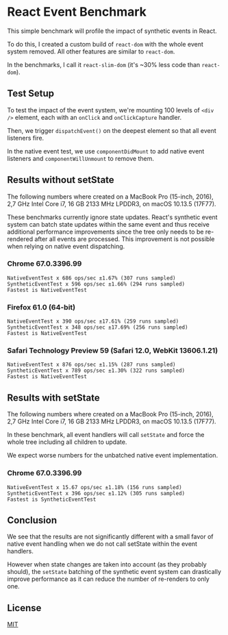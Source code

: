 # React Event Benchmark

This simple benchmark will profile the impact of synthetic events in React.

To do this, I created a custom build of `react-dom` with the whole event system removed. All other features are similar to `react-dom`.

In the benchmarks, I call it `react-slim-dom` (it's ~30% less code than `react-dom`).

## Test Setup

To test the impact of the event system, we're mounting 100 levels of `<div />` element, each with an `onClick` and `onClickCapture` handler.

Then, we trigger `dispatchEvent()` on the deepest element so that all event listeners fire.

In the native event test, we use `componentDidMount` to add native event listeners and `componentWillUnmount` to remove them.

## Results without setState

The following numbers where created on a MacBook Pro (15-inch, 2016),
2,7 GHz Intel Core i7, 16 GB 2133 MHz LPDDR3, on macOS 10.13.5 (17F77).

These benchmarks currently ignore state updates. React's synthetic event system can batch state updates within the same event and thus receive additional performance improvements since the tree only needs to be re-rendered after all events are processed. This improvement is not possible when relying on native event dispatching.

### Chrome 67.0.3396.99

```
NativeEventTest x 686 ops/sec ±1.67% (307 runs sampled)
SyntheticEventTest x 596 ops/sec ±1.66% (294 runs sampled)
Fastest is NativeEventTest
```

### Firefox 61.0 (64-bit)

```
NativeEventTest x 390 ops/sec ±17.61% (259 runs sampled)
SyntheticEventTest x 348 ops/sec ±17.69% (256 runs sampled)
Fastest is NativeEventTest
```

### Safari Technology Preview 59 (Safari 12.0, WebKit 13606.1.21)

```
NativeEventTest x 876 ops/sec ±1.15% (287 runs sampled)
SyntheticEventTest x 789 ops/sec ±1.30% (322 runs sampled)
Fastest is NativeEventTest
```

## Results with setState

The following numbers where created on a MacBook Pro (15-inch, 2016),
2,7 GHz Intel Core i7, 16 GB 2133 MHz LPDDR3, on macOS 10.13.5 (17F77).

In these benchmark, all event handlers will call `setState` and force the whole tree
including all children to update.

We expect worse numbers for the unbatched native event implementation.

### Chrome 67.0.3396.99

```
NativeEventTest x 15.67 ops/sec ±1.18% (156 runs sampled)
SyntheticEventTest x 396 ops/sec ±1.12% (305 runs sampled)
Fastest is SyntheticEventTest
```

## Conclusion

We see that the results are not significantly different with a small favor of native event handling when we do not call setState within the event handlers.

However when state changes are taken into account (as they probably should), the `setState` batching of the synthetic event system can drastically improve performance as it can reduce the number of re-renders to only one.

## License

[MIT](https://github.com/philipp-spiess/react-recomponent/blob/master/README.md)
